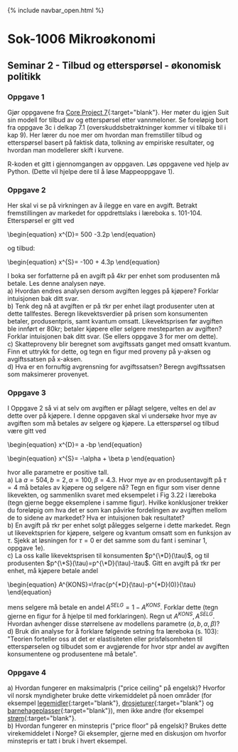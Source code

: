 {% include navbar_open.html %}
# Sok-1006 Mikroøkonomi   

## Seminar 2 - Tilbud og etterspørsel - økonomisk politikk   

   

### Oppgave 1   

Gjør oppgavene fra [Core Project 7](https://www.core-econ.org/doing-economics/book/text/07-01.html#introduction){:target="blank"}. Her møter du igjen Suit sin modell for tilbud av og etterspørsel etter vannmeloner. Se foreløpig bort fra oppgave 3c i delkap 7.1 (overskuddsbetraktninger kommer vi tilbake til i kap 9). Her lærer du noe mer om hvordan man fremstiller tilbud og etterspørsel basert på faktisk data, tolkning av empiriske resultater, og hvordan man modellerer skift i kurvene.       

R-koden et gitt i gjennomgangen av oppgaven. Løs oppgavene ved hjelp av Python. (Dette vil hjelpe dere til å løse Mappeoppgave 1).   

### Oppgave 2   

Her skal vi se på virkningen av å ilegge en vare en avgift. Betrakt fremstillingen av markedet for oppdrettslaks i læreboka s. 101-104. Etterspørsel er gitt ved


\begin{equation}
   x^{D}= 500 -3.2p
\end{equation}

og tilbud:


\begin{equation}
   x^{S}= -100 + 4.3p
\end{equation}

I boka ser forfatterne på en avgift på 4kr per enhet som produsenten må betale. Les denne analysen nøye.  
a) Hvordan endres analysen dersom avgiften legges på kjøpere? Forklar intuisjonen bak ditt svar.   
b) Tenk deg nå at avgiften er på $\tau$kr per enhet ilagt produsenter uten at dette tallfestes. Beregn likevektsverdier på prisen som konsumenten betaler, produsentpris, samt kvantum omsatt. Likevektsprisen før avgiften ble innført er 80kr; betaler kjøpere eller selgere mesteparten av avgiften? Forklar intuisjonen bak ditt svar. (Se ellers oppgave 3 for mer om dette).    
c) Skatteproveny blir beregnet som avgiftssats ganget med omsatt kvantum. Finn et uttrykk for dette, og tegn en figur med proveny på y-aksen og avgiftssatsen på x-aksen.   
d) Hva er en fornuftig avgrensning for avgiftssatsen? Beregn avgiftssatsen som maksimerer provenyet.


### Oppgave 3   

I Oppgave 2 så vi at selv om avgiften er pålagt selgere, veltes en del av dette over på kjøpere. I denne oppgaven skal vi undersøke hvor mye av avgiften som må betales av selgere og kjøpere. La etterspørsel og tilbud være gitt ved


\begin{equation}
   x^{D}= a -bp
\end{equation}



\begin{equation}
   x^{S}= -\alpha + \beta p
\end{equation}

hvor alle parametre er positive tall.   
a) La $a=504, b=2, \alpha=100, \beta=4.3$. Hvor mye av en produsentavgift på $\tau=4$ må betales av kjøpere og selgere nå? Tegn en figur som viser denne likevekten, og sammenlikn svaret med eksempelet i Fig 3.22 i læreboka (tegn gjerne begge eksemplene i samme figur). Hvilke konklusjoner trekker du foreløpig om hva det er som kan påvirke fordelingen av avgiften mellom de to sidene av markedet? Hva er intuisjonen bak resultatet?    
b) En avgift på $\tau$kr per enhet solgt pålegges selgerne i dette markedet. Regn ut likevektsprien for kjøpere, selgere og kvantum omsatt som en funksjon av $\tau$. Sjekk at løsningen for $\tau =0$ er det samme som du fant i seminar 1, oppgave 1e).   
c) La oss kalle likevektsprisen til konsumenten $p^{\*D}(\tau)$, og til produsenten $p^{\*S}(\tau)=p^{\*D}(\tau)-\tau$. Gitt en avgift på $\tau$kr per enhet, må kjøpere betale andel

\begin{equation}
   A^{KONS}=\frac{p^{\*D}(\tau)-p^{\*D}(0)}{\tau}
\end{equation}

mens selgere må betale en andel $A^{SELG}=1-A^{KONS}$. Forklar dette (tegn gjerne en figur for å hjelpe til med forklaringen). Regn ut $A^{KONS}, A^{SELG}$. Hvordan avhenger disse størrelsene av modellens parametre ($a,b,\alpha,\beta$)?   
d) Bruk din analyse for å forklare følgende setning fra læreboka (s. 103): "Teorien forteller oss at det er elastisiteten eller prisfølsomheten til etterspørselen og tilbudet som er avgjørende for hvor stpr andel av avgiften konsumentene og produsentene må betale".



### Oppgave 4   

a) Hvordan fungerer en maksimalpris ("price ceiling" på engelsk)? Hvorfor vil norsk myndigheter bruke dette virkemiddelet på noen områder (for eksempel [legemidler](https://www.regjeringen.no/no/tema/helse-og-omsorg/legemidler/innsikt/prisregulering/id226506/){:target="blank"}, [drosjeturer](https://konkurransetilsynet.no/tema/drosje/prisregulering-og-maksimalpriser/){:target="blank"} og [barnehageplasser](https://www.regjeringen.no/no/aktuelt/200-000-smabarnsfamiliar-far-billigare-barnehage/id2884980/){:target="blank"}), men ikke andre (for eksempel [strøm](https://www.stortinget.no/no/Saker-og-publikasjoner/Sporsmal/Skriftlige-sporsmal-og-svar/Skriftlig-sporsmal/?qid=87148&utm_medium=rss&utm_source=www.stortinget.no&utm_campaign=Olje-%20og%20energiministeren%20(besvarte%20skriftlige%20sp%C3%B8rsm%C3%A5l)){:target="blank"}.   
b) Hvordan fungerer en minstepris ("price floor" på engelsk)? Brukes dette virekemiddelet i Norge? Gi eksempler, gjerne med en diskusjon om hvorfor minstepris er tatt i bruk i hvert eksempel.   









